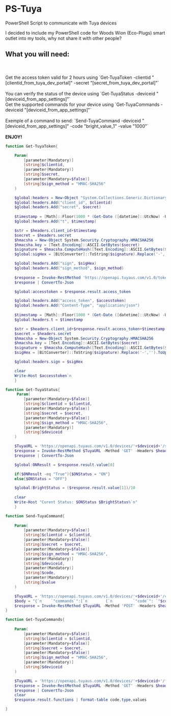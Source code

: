# PS-Tuya
PowerShell Script to communicate with Tuya devices

I decided to include my PowerShell code for Woods Wion (Eco-Plugs) smart outlet into my tools, why not share it with other people?
<br>
## What you will need:
<br>
<br>Get the access token valid for 2 hours using `Get-TuyaToken -clientid "[clientid_from_tuya_dev_portal]" -secret "[secret_from_tuya_dev_portal]"`
<br>
<br>You can verify the status of the device using `Get-TuyaStatus -deviceid "[deviceid_from_app_settings]"`
<br>Get the supported commands for your device using `Get-TuyaCommands -deviceid "[deviceid_from_app_settings]"`
<br>
<br>Exemple of a command to send: `Send-TuyaCommand -deviceid "[deviceid_from_app_settings]" -code "bright_value_1" -value "1000"`
<br>
<br><b>ENJOY!</b>
<br>

```powershell
function Get-TuyaToken{

    Param(
        [parameter(Mandatory)]
        [string]$clientid,
        [parameter(Mandatory)]
        [string]$secret,
        [parameter(Mandatory=$false)]
        [string]$sign_method = "HMAC-SHA256"
    )

    $global:headers = New-Object "System.Collections.Generic.Dictionary[[String],[String]]"
    $global:headers.Add("client_id", $clientid)
    $global:headers.Add("secret", $secret)
    
    $timestamp = [Math]::Floor(1000 * (Get-Date ([datetime]::UtcNow) -UFormat %s))
    $global:headers.Add("t", $timestamp)

    $str = $headers.client_id+$timestamp
    $secret = $headers.secret
    $hmacsha = New-Object System.Security.Cryptography.HMACSHA256
    $hmacsha.key = [Text.Encoding]::ASCII.GetBytes($secret)
    $signature = $hmacsha.ComputeHash([Text.Encoding]::ASCII.GetBytes($str))
    $global:sigHex = [BitConverter]::ToString($signature).Replace('-','').ToUpper()

    $global:headers.Add("sign", $sigHex)
    $global:headers.Add("sign_method", $sign_method)
    
    $response = Invoke-RestMethod 'https://openapi.tuyaus.com/v1.0/token?grant_type=1' -Method 'GET' -Headers $headers
    $response | ConvertTo-Json

    $global:accesstoken = $response.result.access_token

    $global:headers.Add("access_token", $accesstoken)
    $global:headers.Add("Content-Type", "application/json")
    
    $timestamp = [Math]::Floor(1000 * (Get-Date ([datetime]::UtcNow) -UFormat %s))
    $global:headers.t = $timestamp

    $str = $headers.client_id+$response.result.access_token+$timestamp
    $secret = $headers.secret
    $hmacsha = New-Object System.Security.Cryptography.HMACSHA256
    $hmacsha.key = [Text.Encoding]::ASCII.GetBytes($secret)
    $signature = $hmacsha.ComputeHash([Text.Encoding]::ASCII.GetBytes($str))
    $sigHex = [BitConverter]::ToString($signature).Replace('-','').ToUpper()

    $global:headers.sign = $sigHex

    clear
    Write-Host $accesstoken`n
    }

function Get-TuyaStatus{
     Param(
        [parameter(Mandatory=$false)]
        [string]$clientid = $clientid,
        [parameter(Mandatory=$false)]
        [string]$secret = $secret,
        [parameter(Mandatory=$false)]
        [string]$sign_method = "HMAC-SHA256",
        [parameter(Mandatory)]
        [string]$deviceid
    )

    $TuyaURL = 'https://openapi.tuyaus.com/v1.0/devices/'+$deviceid+'/status'
    $response = Invoke-RestMethod $TuyaURL -Method 'GET' -Headers $headers
    $response | ConvertTo-Json

    $global:ONResult = $response.result.value[0]

    if($ONResult -eq "True"){$ONStatus = "ON"}
    else{$ONStatus = "OFF"}

    $global:BrightStatus = ($response.result.value[1])/10
    
    clear
    Write-Host "Curent Status: $ONStatus $BrightStatus%`n"
    }

function Send-TuyaCommand{
    
    Param(
        [parameter(Mandatory=$false)]
        [string]$clientid = $clientid,
        [parameter(Mandatory=$false)]
        [string]$secret = $secret,
        [parameter(Mandatory=$false)]
        [string]$sign_method = "HMAC-SHA256",
        [parameter(Mandatory)]
        [string]$deviceid,
        [parameter(Mandatory)]
        [string]$code,
        [parameter(Mandatory)]
        [string]$value
    )

    $TuyaURL = 'https://openapi.tuyaus.com/v1.0/devices/'+$deviceid+'/commands'
    $body = "{`n	`"commands`":[`n		{`n			`"code`": `"$code`",`n			`"value`":$value`n		}`n	]`n}"
    $response = Invoke-RestMethod $TuyaURL -Method 'POST' -Headers $headers -Body $body
}

function Get-TuyaCommands{
    
    Param(
        [parameter(Mandatory=$false)]
        [string]$clientid = $clientid,
        [parameter(Mandatory=$false)]
        [string]$secret = $secret,
        [parameter(Mandatory=$false)]
        [string]$sign_method = "HMAC-SHA256",
        [parameter(Mandatory)]
        [string]$deviceid
    )

    $TuyaURL = 'https://openapi.tuyaus.com/v1.0/devices/'+$deviceid+'/functions'
    $response = Invoke-RestMethod $TuyaURL -Method 'GET' -Headers $headers
    $response | ConvertTo-Json
    clear
    $response.result.functions | format-table code,type,values

}
```
